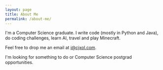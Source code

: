 ```yaml
---
layout: page
title: About Me
permalink: /about-me/
---
```


I'm a Computer Science graduate. I write code (mostly in Python and Java), do coding challenges, learn AI, travel and play Minecraft.

Feel free to drop me an email at <a href="">i@cjxol.com</a>.

I'm looking for something to do or Computer Science postgrad opportunities.
